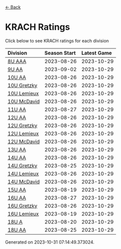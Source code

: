 [<- Back](../readme.md)
# KRACH Ratings
Click below to see KRACH ratings for each division

| Division | Season Start | Latest Game |
| :-- | :-- | :-- |
| [8U AAA](8U-AAA-ratings.md) | 2023-08-26 | 2023-10-29 |
| [9U AA](9U-AA-ratings.md) | 2023-09-02 | 2023-10-29 |
| [10U AA](10U-AA-ratings.md) | 2023-08-26 | 2023-10-29 |
| [10U Gretzky](10U-Gretzky-ratings.md) | 2023-08-26 | 2023-10-29 |
| [10U Lemieux](10U-Lemieux-ratings.md) | 2023-08-26 | 2023-10-29 |
| [10U McDavid](10U-McDavid-ratings.md) | 2023-08-26 | 2023-10-29 |
| [11U AA](11U-AA-ratings.md) | 2023-08-27 | 2023-10-29 |
| [12U AA](12U-AA-ratings.md) | 2023-08-26 | 2023-10-29 |
| [12U Gretzky](12U-Gretzky-ratings.md) | 2023-08-26 | 2023-10-29 |
| [12U Lemieux](12U-Lemieux-ratings.md) | 2023-08-26 | 2023-10-29 |
| [12U McDavid](12U-McDavid-ratings.md) | 2023-08-26 | 2023-10-29 |
| [13U AA](13U-AA-ratings.md) | 2023-08-26 | 2023-10-29 |
| [14U AA](14U-AA-ratings.md) | 2023-08-26 | 2023-10-29 |
| [14U Gretzky](14U-Gretzky-ratings.md) | 2023-08-25 | 2023-10-29 |
| [14U Lemieux](14U-Lemieux-ratings.md) | 2023-08-26 | 2023-10-29 |
| [14U McDavid](14U-McDavid-ratings.md) | 2023-08-26 | 2023-10-29 |
| [15U AA](15U-AA-ratings.md) | 2023-08-19 | 2023-10-29 |
| [16U AA](16U-AA-ratings.md) | 2023-08-27 | 2023-10-29 |
| [16U Gretzky](16U-Gretzky-ratings.md) | 2023-08-26 | 2023-10-29 |
| [16U Lemieux](16U-Lemieux-ratings.md) | 2023-08-19 | 2023-10-29 |
| [18U A](18U-A-ratings.md) | 2023-08-20 | 2023-10-29 |
| [18U AA](18U-AA-ratings.md) | 2023-08-25 | 2023-10-29 |

Generated on 2023-10-31 07:14:49.373024.
